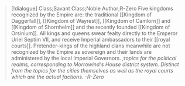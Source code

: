 >[!dialogue] Class;Savant Class;Noble Author;R-Zero
>Five kingdoms recognized by the Empire are: the traditional [[Kingdom of Daggerfall]], [[Kingdom of Wayrest]], [[Kingdom of Camlorn]] and [[Kingdom of Shornhelm]] and the recently founded [[Kingdom of Orsinium]]. All kings and queens swear fealty directly to the Emperor Uriel Septim VII, and receive Imperial ambassadors to their [[royal courts]]. Pretender-kings of the highland clans meanwhile are not recognized by the Empire as sovereign and their lands are administered by the local Imperial Governors.
>*;topics for the political realms, corresponding to Morrowind's House district system. Distinct from the topics for the cities themselves as well as the royal courts which are the actual factions. -R-Zero*